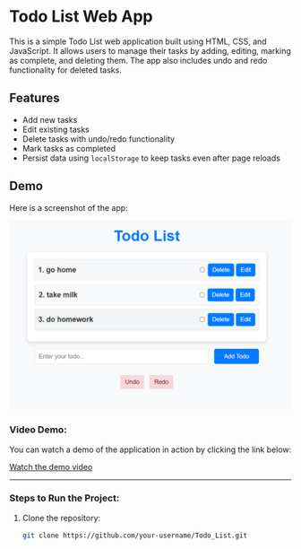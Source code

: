 # Todo List Web App

This is a simple Todo List web application built using HTML, CSS, and JavaScript. It allows users to manage their tasks by adding, editing, marking as complete, and deleting them. The app also includes undo and redo functionality for deleted tasks.

## Features
- Add new tasks
- Edit existing tasks
- Delete tasks with undo/redo functionality
- Mark tasks as completed
- Persist data using `localStorage` to keep tasks even after page reloads

## Demo

Here is a screenshot of the app:

![Todo List Screenshot](assets/image.png)

### Video Demo:
You can watch a demo of the application in action by clicking the link below:

[Watch the demo video](assets/demo.mp4)

---

### Steps to Run the Project:

1. Clone the repository:

   ```bash
   git clone https://github.com/your-username/Todo_List.git
